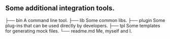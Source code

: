 ## Some additional integration tools.

├── bin        A command line tool.
├── lib        Some common libs.
├── plugin     Some plug-ins that can be used directly by developers.
├── tpl        Some templates for generating mock files.
└── readme.md  Me, myself and I.
